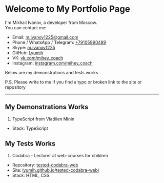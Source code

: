 # Welcome to My Portfolio Page
I'm Mikhail Ivanov, a developer from Moscow.  
You can contact me:
- Email: m.ivanov1225@gmail.com
- Phone / WhatsApp / Telegram: [+79105990489](+79105990489)
- Skype: [m.ivanov1225](https://join.skype.com/invite/hEuh3DS9FeGF)
- GitHub: [Lyumih](https://github.com/Lyumih)
- VK: [vk.com/mihey_coach](https://vk.com/mihey_coach)
- Instagram: [instagram.com/mihey_coach](https://www.instagram.com/mihey_coach/)

Below are my demonstrations and tests works

P.S. Please write to me if you find a typo or broken link to the site or repository

---

## My Demonstrations Works
1. TypeScript from Vladilen Minin
- Stack: TypeScript

## My Tests Works
1. Codabra - Lecturer at web-courses for children
- Repository: [tested-codabra-web](https://github.com/Lyumih/tested-codabra-web)
- Site: [lyumih.github.io/tested-codabra-web/](https://lyumih.github.io/tested-codabra-web/)
- Stack: HTML, CSS
